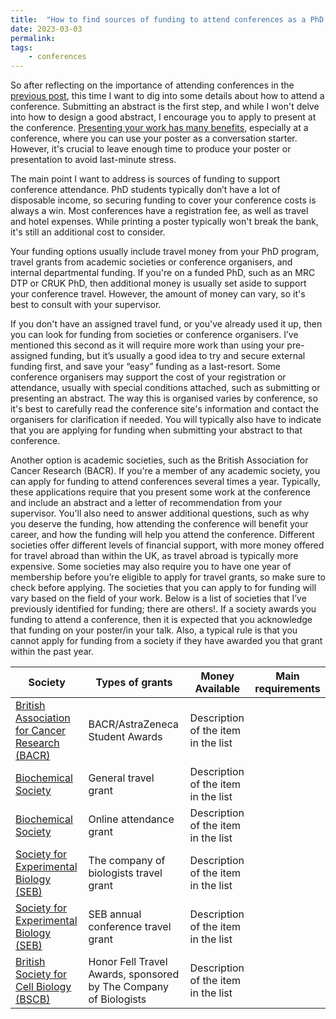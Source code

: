 ```yaml
---
title:  "How to find sources of funding to attend conferences as a PhD student"
date: 2023-03-03
permalink:
tags: 
    - conferences
---
```


So after reflecting on the importance of attending conferences in the [previous post](), this time I want to dig into some details about how to attend a conference.
Submitting an abstract is the first step, and while I won't delve into how to design a good abstract, I encourage you to apply to present at the conference. [Presenting your work has many benefits](https://ryanj-ellison.github.io/Presentations-PhD-Students/), especially at a conference, where you can use your poster as a conversation starter. However, it's crucial to leave enough time to produce your poster or presentation to avoid last-minute stress.

The main point I want to address is sources of funding to support conference attendance.  PhD students typically don’t have a lot of disposable income, so securing funding to cover your conference costs is always a win. Most conferences have a registration fee, as well as travel and hotel expenses. While printing a poster typically won't break the bank, it's still an additional cost to consider. 

Your funding options usually include travel money from your PhD program, travel grants from academic societies or conference organisers, and internal departmental funding.
If you're on a funded PhD, such as an MRC DTP or CRUK PhD, then additional money is usually set aside to support your conference travel. However, the amount of money can vary, so it's best to consult with your supervisor.

If you don't have an assigned travel fund, or you've already used it up, then you can look for funding from societies or conference organisers. I’ve mentioned this second as it will require more work than using your pre-assigned funding, but it’s usually a good idea to try and secure external funding first, and save your “easy” funding as a last-resort. Some conference organisers may support the cost of your registration or attendance, usually with special conditions attached, such as submitting or presenting an abstract. The way this is organised varies by conference, so it's best to carefully read the conference site's information and contact the organisers for clarification if needed. You will typically also have to indicate that you are applying for funding when submitting your abstract to that conference.

Another option is academic societies, such as the British Association for Cancer Research (BACR). If you're a member of any academic society, you can apply for funding to attend conferences several times a year. Typically, these applications require that you present some work at the conference and include an abstract and a letter of recommendation from your supervisor. You'll also need to answer additional questions, such as why you deserve the funding, how attending the conference will benefit your career, and how the funding will help you attend the conference. Different societies offer different levels of financial support, with more money offered for travel abroad than within the UK, as travel abroad is typically more expensive. Some societies may also require you to have one year of membership before you’re eligible to apply for travel grants, so make sure to check before applying.
The societies that you can apply to for funding will vary based on the field of your work. Below is a list of societies that I’ve previously identified for funding; there are others!. If a society awards you funding to attend a conference, then it is expected that you acknowledge that funding on your poster/in your talk. Also, a typical rule is that you cannot apply for funding from a society if they have awarded you that grant within the past year.

| Society      | Types of grants  |      Money Available        | Main requirements  |
| --------         | ------ | --------------------------------- | ------ |
| [British Association for Cancer Research (BACR)](#)    | BACR/AstraZeneca Student Awards  | Description of the item in the list         |   |
| [Biochemical Society](#)    | General travel grant   | Description of the item in the list         |   |
| [Biochemical Society](#)     | Online attendance grant   | Description of the item in the list         |   |
| [Society for Experimental Biology (SEB)](#)| The company of biologists travel grant   | Description of the item in the list         |   |
| [Society for Experimental Biology (SEB)](#)| SEB annual conference travel grant  | Description of the item in the list         |   |
| [British Society for Cell Biology (BSCB)](#)| Honor Fell Travel Awards, sponsored by The Company of Biologists  | Description of the item in the list         |   |
